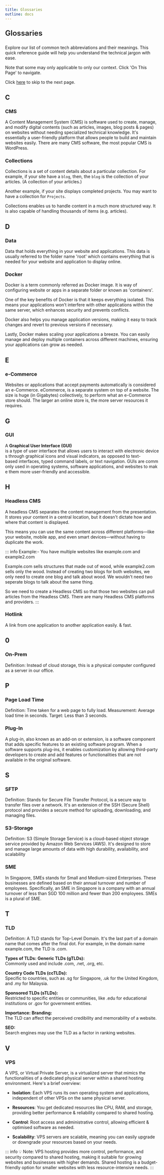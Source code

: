 ```yaml
---
title: Glossaries
outline: docs
---
```


<p style="font-size: 24px; font-weight: 600">Glossaries</p>

Explore our list of common tech abbreviations and their meanings. This quick reference guide will help you understand the technical jargon with ease.

Note that some may only applicable to only our context.
Click 'On This Page' to navigate.

Click [here](/back-ups-&-storage/data-protection.html) to skip to the next page.

## C

### CMS

A Content Management System (CMS) is software used to create, manage, and modify digital contents (such as articles, images, blog posts & pages) on websites without needing specialized technical knowledge. It's essentially a user-friendly platform that allows people to build and maintain websites easily. There are many CMS software, the most popular CMS is WordPress.

### Collections

Collections is a set of content details about a particular collection. For example, if your site have a `blog`, then, the `blog` is the collection of your articles. (A collection of your articles.)

Another example, if your site displays completed projects. You may want to have a collection for `Projects`.

Collections enables us to handle content in a much more structured way. It is also capable of handling thousands of items (e.g. articles).

## D

### Data

Data that holds everything in your website and applications. This data is usually referred to the folder name 'root' which contains everything that is needed for your website and application to display online.

### Docker

Docker is a term commonly referred as Docker image. It is way of configuring website or apps in a separate folder or known as 'containers'.

One of the key benefits of Docker is that it keeps everything isolated. This means your applications won’t interfere with other applications within the same server, which enhances security and prevents conflicts.

Docker also helps you manage application versions, making it easy to track changes and revert to previous versions if necessary.

Lastly, Docker makes scaling your applications a breeze. You can easily manage and deploy multiple containers across different machines, ensuring your applications can grow as needed.

## E

### e-Commerce

Websites or applications that accept payments automatically is considered an e-Commerce. eCommerce, is a separate system on top of a website.
The size is huge (in Gigabytes) collectively, to perform what an e-Commerce store should. The larger an online store is, the more server resources it requires.

## G

### GUI

A **Graphical User Interface (GUI)** is a type of user interface that allows users to interact with electronic devices through graphical icons and visual indicators, as opposed to text-based interfaces, typed command labels, or text navigation. GUIs are commonly used in operating systems, software applications, and websites to make them more user-friendly and accessible.

## H

### Headless CMS

A headless CMS separates the content management from the presentation. It stores your content in a central location, but it doesn't dictate how and where that content is displayed.

This means you can use the same content across different platforms—like your website, mobile app, and even smart devices—without having to duplicate the work.

::: info Example:-
You have multiple websites like example.com and example2.com

Example.com sells structures that made out of wood, while example2.com sells only the wood.
Instead of creating two blogs for both websites, we only need to create one blog and talk about wood. We wouldn't need two seperate blogs to talk about the same thing.

So we need to create a Headless CMS so that those two websites can pull articles from the Headless CMS. There are many Headless CMS platforms and providers.
:::

### Hotlink

A link from one application to another application easily. & fast.

## 0

### On-Prem

Definition: Instead of cloud storage, this is a physical computer configured as a server in our office.

## P

### Page Load Time

Definition: Time taken for a web page to fully load.
Measurement: Average load time in seconds.
Target: Less than 3 seconds.

### Plug-In

A plug-in, also known as an add-on or extension, is a software component that adds specific features to an existing software program. When a software supports plug-ins, it enables customization by allowing third-party developers to create and add features or functionalities that are not available in the original software.

## S

### SFTP

Definition: Stands for Secure File Transfer Protocol, is a secure way to transfer files over a network.
It's an extension of the SSH (Secure Shell) protocol and provides a secure method for uploading, downloading, and managing files.

### S3-Storage

Definition: S3 (Simple Storage Service) is a cloud-based object storage service provided by Amazon Web Services (AWS).
It's designed to store and manage large amounts of data with high durability, availability, and scalability

### SME

In Singapore, SMEs stands for Small and Medium-sized Enterprises. These businesses are defined based on their annual turnover and number of employees. Specifically, an SME in Singapore is a company with an annual turnover of less than SGD 100 million and fewer than 200 employees. SMEs is a plural of SME.

## T

### TLD

Definition: A TLD stands for Top-Level Domain. It's the last part of a domain name that comes after the final dot.
For example, in the domain name example.com, the TLD is .com.

**Types of TLDs:**
**Generic TLDs (gTLDs):**<br> Commonly used and include .com, .net, .org, etc.

**Country Code TLDs (ccTLDs):**<br> Specific to countries, such as .sg for Singapore, .uk for the United Kingdom, and .my for Malaysia.

**Sponsored TLDs (sTLDs):**<br> Restricted to specific entities or communities, like .edu for educational institutions or .gov for government entities.

**Importance:**
**Branding:**<br> The TLD can affect the perceived credibility and memorability of a website.

**SEO:**<br> Search engines may use the TLD as a factor in ranking websites.

## V

### VPS

A VPS, or Virtual Private Server, is a virtualized server that mimics the functionalities of a dedicated physical server within a shared hosting environment. Here's a brief overview:

- **Isolation**: Each VPS runs its own operating system and applications, independent of other VPSs on the same physical server.

- **Resources**: You get dedicated resources like CPU, RAM, and storage, providing better performance & reliability compared to shared hosting.

- **Control**: Root access and administrative control, allowing efficient & optimised software as needed.

- **Scalability**: VPS servers are scalable, meaning you can easily upgrade or downgrade your resources based on your needs.

::: info 💡 Note:
VPS hosting provides more control, performance, and security compared to shared hosting, making it suitable for growing websites and businesses with higher demands. Shared hosting is a budget-friendly option for smaller websites with less resource-intensive needs.
:::
